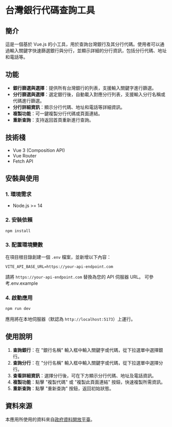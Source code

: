 # 台灣銀行代碼查詢工具

## 簡介
這是一個基於 Vue.js 的小工具，用於查詢台灣銀行及其分行代碼。使用者可以通過輸入關鍵字快速篩選銀行與分行，並顯示詳細的分行資訊，包括分行代碼、地址和電話等。

## 功能
- **銀行篩選與選擇**：提供所有台灣銀行的列表，支援輸入關鍵字進行篩選。
- **分行篩選與選擇**：選定銀行後，自動載入對應分行列表，支援輸入分行名稱或代碼進行篩選。
- **分行詳細資訊**：顯示分行代碼、地址和電話等詳細資訊。
- **複製功能**：可一鍵複製分行代碼或頁面連結。
- **重新查詢**：支持返回首頁重新進行查詢。

## 技術棧
- Vue 3 (Composition API)
- Vue Router
- Fetch API

## 安裝與使用

### 1. 環境需求
- Node.js >= 14

### 2. 安裝依賴
```bash
npm install
```

### 3. 配置環境變數
在項目根目錄創建一個 `.env` 檔案，並新增以下內容：
```env
VITE_API_BASE_URL=https://your-api-endpoint.com
```
請將 `https://your-api-endpoint.com` 替換為您的 API 伺服器 URL。
可參考.env.example

### 4. 啟動應用
```bash
npm run dev
```
應用將在本地伺服器（默認為 `http://localhost:5173`）上運行。

## 使用說明
1. **查詢銀行**：在 "銀行名稱" 輸入框中輸入關鍵字或代碼，從下拉選單中選擇銀行。
2. **查詢分行**：在 "分行名稱" 輸入框中輸入關鍵字或代碼，從下拉選單中選擇分行。
3. **查看詳細資訊**：選擇分行後，可在下方顯示分行代碼、地址及電話資訊。
4. **複製功能**：點擊 "複製代碼" 或 "複製此頁面連結" 按鈕，快速複製所需資訊。
5. **重新查詢**：點擊 "重新查詢" 按鈕，返回初始狀態。

## 資料來源
本應用所使用的資料來自[政府資料開放平臺](https://data.gov.tw/dataset/6041)。
